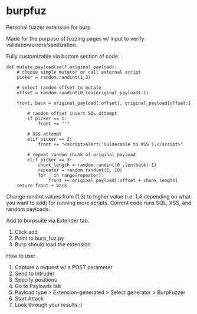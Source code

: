 # burpfuz
Personal fuzzer extension for burp

Made for the purpose of fuzzing pages w/ input to verify validation/errors/sanitization.

Fully customizable via bottom section of code:

	def mutate_payload(self,original_payload):
		# choose simple mutator or call external script
		picker = random.randint(1,3)

		# select random offset to mutate
		offset = random.randint(0,len(original_payload)-1)

		front, back = original_payload[:offset], original_payload[offset:]

			# random offset insert SQL attempt
			if picker == 1:
				front += "'"

			# XSS attempt
			elif picker == 2:
				front += "<script>alert('Vulnerable to XSS');</script>"

			# repeat random chunk of original payload
			elif picker == 3:
				chunk_length = random.randint(0 ,len(back)-1)
				repeater = random.randint(1, 10)
				for _ in range(repeater):
					front += original_payload[:offset + chunk_length]
		return front + back

Change randint values from (1,3) to higher value (i.e. 1,4 depending on what you want to add) for running more scripts.
Current code runs SQL, XSS, and random payloads.

Add to burpsuite via Extender tab.
1. Click add
2. Point to burp_fuz.py
3. Burp should load the extension

How to use:
1. Capture a request w/ a POST parameter
2. Send to Intruder
3. Specify positions
4. Go to Payloads tab
5. Payload type > Extension-generated > Select generator > BurpFuzzer
6. Start Attack
7. Look through your results :)
